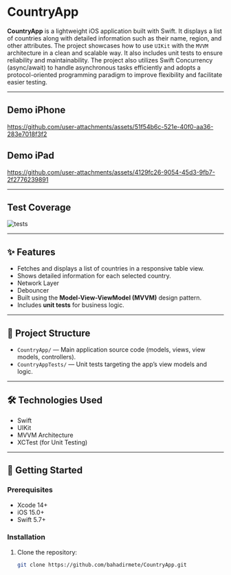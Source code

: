 # CountryApp

**CountryApp** is a lightweight iOS application built with Swift. It displays a list of countries along with detailed information such as their name, region, and other attributes. The project showcases how to use `UIKit` with the `MVVM` architecture in a clean and scalable way. It also includes unit tests to ensure reliability and maintainability. The project also utilizes Swift Concurrency (async/await) to handle asynchronous tasks efficiently and adopts a protocol-oriented programming paradigm to improve flexibility and facilitate easier testing.

---
## Demo iPhone



https://github.com/user-attachments/assets/51f54b6c-521e-40f0-aa36-283e7018f3f2



## Demo iPad




https://github.com/user-attachments/assets/4129fc26-9054-45d3-9fb7-2f2776239891




---
## Test Coverage 
![tests](https://github.com/user-attachments/assets/663df9b0-6ce3-4943-9ef3-1c43a1bbfaf6)



---

## ✨ Features

- Fetches and displays a list of countries in a responsive table view.
- Shows detailed information for each selected country.
- Network Layer
- Debouncer
- Built using the **Model-View-ViewModel (MVVM)** design pattern.
- Includes **unit tests** for business logic.


---

## 📁 Project Structure

- `CountryApp/` — Main application source code (models, views, view models, controllers).
- `CountryAppTests/` — Unit tests targeting the app’s view models and logic.

---

## 🛠️ Technologies Used

- Swift
- UIKit
- MVVM Architecture
- XCTest (for Unit Testing)

---

## 🚀 Getting Started

### Prerequisites

- Xcode 14+
- iOS 15.0+
- Swift 5.7+

### Installation

1. Clone the repository:
   ```bash
   git clone https://github.com/bahadirmete/CountryApp.git
